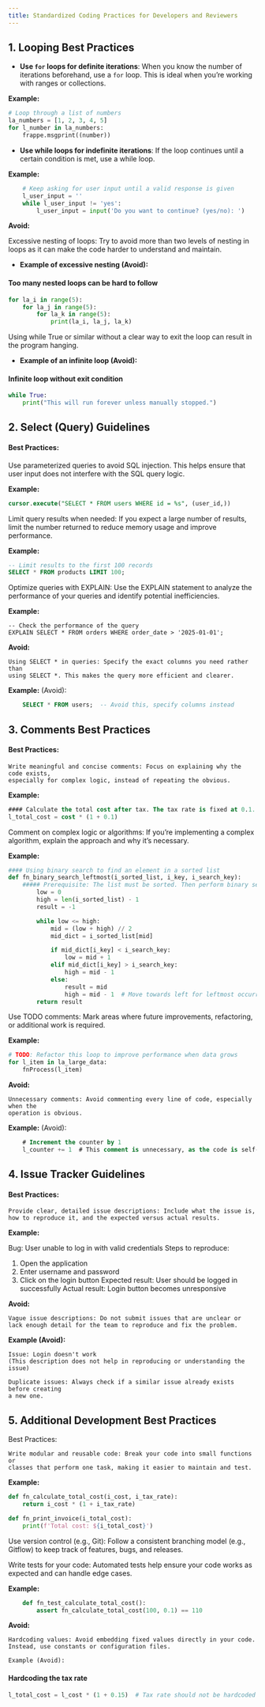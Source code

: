 ```yaml
---
title: Standardized Coding Practices for Developers and Reviewers
---
```

## 1. Looping Best Practices

- **Use `for` loops for definite iterations**: When you know the number of iterations beforehand, use a `for` loop. 
This is ideal when you’re working with ranges or collections.
  
**Example:**
  ```python
  # Loop through a list of numbers
  la_numbers = [1, 2, 3, 4, 5]
  for l_number in la_numbers:
      frappe.msgprint((number))
 ```
   
- **Use while loops for indefinite iterations**: If the loop continues until a certain condition is met, use a while loop.
  
**Example:**
```python
    # Keep asking for user input until a valid response is given
    l_user_input = ''
    while l_user_input != 'yes':
        l_user_input = input('Do you want to continue? (yes/no): ')
```
**Avoid:**

Excessive nesting of loops: Try to avoid more than two levels of nesting in loops as it can make the code harder to understand and maintain.

- **Example of excessive nesting (Avoid):**

#### Too many nested loops can be hard to follow
```python
for la_i in range(5):
    for la_j in range(5):
        for la_k in range(5):
            print(la_i, la_j, la_k)
```
Using while True or similar without a clear way to exit the loop can result in the program hanging.

- **Example of an infinite loop (Avoid):**

#### Infinite loop without exit condition
``` py
while True:
    print("This will run forever unless manually stopped.")
```

## 2. Select (Query) Guidelines

#### Best Practices:

Use parameterized queries to avoid SQL injection. This helps ensure that user input 
does not interfere with the SQL query logic.

**Example:**
```sql
cursor.execute("SELECT * FROM users WHERE id = %s", (user_id,))
```

Limit query results when needed: If you expect a large number of results, limit the 
number returned to reduce memory usage and improve performance.

**Example:**

```sql
-- Limit results to the first 100 records
SELECT * FROM products LIMIT 100;
```

Optimize queries with EXPLAIN: Use the EXPLAIN statement to analyze the performance 
of your queries and identify potential inefficiencies.

**Example:**

    -- Check the performance of the query
    EXPLAIN SELECT * FROM orders WHERE order_date > '2025-01-01';

**Avoid:**

    Using SELECT * in queries: Specify the exact columns you need rather than 
    using SELECT *. This makes the query more efficient and clearer.

**Example:** (Avoid):

```sql
    SELECT * FROM users;  -- Avoid this, specify columns instead
```

## 3. Comments Best Practices
#### Best Practices:

    Write meaningful and concise comments: Focus on explaining why the code exists, 
    especially for complex logic, instead of repeating the obvious.

**Example:**

```sql
#### Calculate the total cost after tax. The tax rate is fixed at 0.1.
l_total_cost = cost * (1 + 0.1)
```

Comment on complex logic or algorithms: If you’re implementing a complex 
algorithm, explain the approach and why it’s necessary.

**Example:**

```py
#### Using binary search to find an element in a sorted list
def fn_binary_search_leftmost(i_sorted_list, i_key, i_search_key):
    ##### Prerequisite: The list must be sorted. Then perform binary search.
        low = 0
        high = len(i_sorted_list) - 1
        result = -1

        while low <= high:
            mid = (low + high) // 2
            mid_dict = i_sorted_list[mid]

            if mid_dict[i_key] < i_search_key:
                low = mid + 1
            elif mid_dict[i_key] > i_search_key:
                high = mid - 1
            else:
                result = mid
                high = mid - 1  # Move towards left for leftmost occurrence
        return result
```

Use TODO comments: Mark areas where future improvements, refactoring, or additional 
work is required.

**Example:**
```py
# TODO: Refactor this loop to improve performance when data grows
for l_item in la_large_data:
    fnProcess(l_item)
```
**Avoid:**

    Unnecessary comments: Avoid commenting every line of code, especially when the 
    operation is obvious.

**Example:** (Avoid):
```sql
    # Increment the counter by 1
    l_counter += 1  # This comment is unnecessary, as the code is self-explanatory.
```
## 4. Issue Tracker Guidelines
#### Best Practices:

    Provide clear, detailed issue descriptions: Include what the issue is, 
    how to reproduce it, and the expected versus actual results.

**Example:**

Bug: User unable to log in with valid credentials
Steps to reproduce:
1. Open the application
2. Enter username and password
3. Click on the login button
Expected result: User should be logged in successfully
Actual result: Login button becomes unresponsive

**Avoid:**

    Vague issue descriptions: Do not submit issues that are unclear or 
    lack enough detail for the team to reproduce and fix the problem.

**Example (Avoid):**

    Issue: Login doesn't work
    (This description does not help in reproducing or understanding the issue)

    Duplicate issues: Always check if a similar issue already exists before creating 
    a new one.

## 5. Additional Development Best Practices

Best Practices:

    Write modular and reusable code: Break your code into small functions or 
    classes that perform one task, making it easier to maintain and test.

**Example:**
```python
def fn_calculate_total_cost(i_cost, i_tax_rate):
    return i_cost * (1 + i_tax_rate)

def fn_print_invoice(i_total_cost):
    print(f'Total cost: ${i_total_cost}')
```

Use version control (e.g., Git): Follow a consistent branching model (e.g., Gitflow) 
to keep track of features, bugs, and releases.

Write tests for your code: Automated tests help ensure your code works as expected 
and can handle edge cases.

**Example:**
```py
    def fn_test_calculate_total_cost():
        assert fn_calculate_total_cost(100, 0.1) == 110
```
**Avoid:**

    Hardcoding values: Avoid embedding fixed values directly in your code. 
    Instead, use constants or configuration files.

    Example (Avoid):

#### Hardcoding the tax rate
```python
l_total_cost = l_cost * (1 + 0.15)  # Tax rate should not be hardcoded like this
```